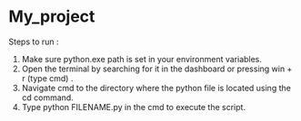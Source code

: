 # My_project

Steps to run :

1. Make sure python.exe path is set in your environment variables.
2. Open the terminal by searching for it in the dashboard or pressing win + r (type cmd) .
3. Navigate cmd to the directory where the python file is located using the cd command.
4. Type python FILENAME.py in the cmd to execute the script.
   
